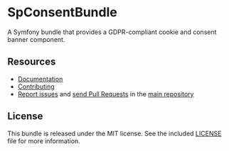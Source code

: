 SpConsentBundle
===============

A Symfony bundle that provides a GDPR-compliant cookie and consent banner component.

Resources
---------

  * [Documentation](docs/index.md)
  * [Contributing](CONTRIBUTING.md)
  * [Report issues](https://github.com/stefpe/sp-consent-bundle/issues) and
    [send Pull Requests](https://github.com/stefpe/sp-consent-bundle/pulls)
    in the [main repository](https://github.com/stefpe/sp-consent-bundle)

License
-------

This bundle is released under the MIT license. See the included [LICENSE](LICENSE) file for more information.
